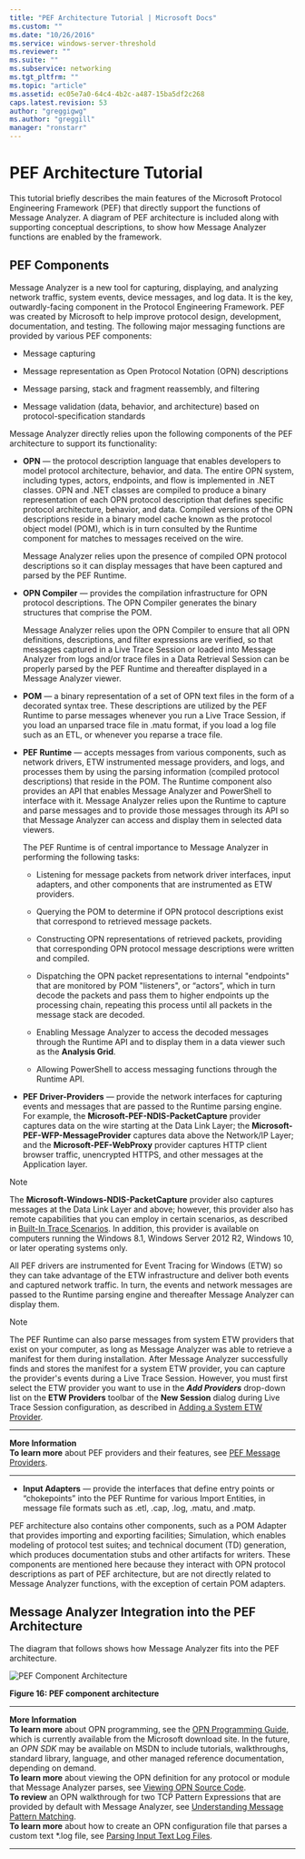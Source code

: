 ```yaml
---
title: "PEF Architecture Tutorial | Microsoft Docs"
ms.custom: ""
ms.date: "10/26/2016"
ms.service: windows-server-threshold
ms.reviewer: ""
ms.suite: ""
ms.subservice: networking
ms.tgt_pltfrm: ""
ms.topic: "article"
ms.assetid: ec05e7a0-64c4-4b2c-a487-15ba5df2c268
caps.latest.revision: 53
author: "greggigwg"
ms.author: "greggill"
manager: "ronstarr"
---
```


# PEF Architecture Tutorial

This tutorial briefly describes the main features of the Microsoft Protocol Engineering Framework (PEF) that directly support the functions of Message Analyzer. A diagram of PEF architecture is included along with supporting conceptual descriptions, to show how Message Analyzer functions are enabled by the framework.

## PEF Components

 Message Analyzer is a new tool for capturing, displaying, and analyzing network traffic, system events, device messages, and log data. It is the key, outwardly-facing component in the Protocol Engineering Framework. PEF was created by Microsoft to help improve protocol design, development, documentation, and testing. The following major messaging functions are provided by various PEF components:

-   Message capturing

-   Message representation as Open Protocol Notation (OPN) descriptions

-   Message parsing, stack and fragment reassembly, and filtering

-   Message validation (data, behavior, and architecture) based on protocol-specification standards

Message Analyzer directly relies upon the following components of the PEF architecture to support its functionality:

-   **OPN** — the protocol description language that enables developers to model protocol architecture, behavior, and data. The entire OPN system, including types, actors, endpoints, and flow is implemented in .NET classes. OPN and .NET classes are compiled to produce a binary representation of each OPN protocol description that defines specific protocol architecture, behavior, and data. Compiled versions of the OPN descriptions reside in a binary model cache known as the protocol object model (POM), which is in turn consulted by the Runtime component for matches to messages  received on the wire.

     Message Analyzer relies upon the presence of compiled OPN protocol descriptions so it can display messages that have been captured and parsed by the PEF Runtime.

-   **OPN Compiler** — provides the compilation infrastructure for OPN protocol descriptions. The OPN Compiler generates the binary structures that comprise the POM.

     Message Analyzer relies upon the OPN Compiler to ensure that all OPN definitions, descriptions, and filter expressions are verified, so that messages captured in a Live Trace Session or loaded into Message Analyzer from logs and/or trace files in a Data Retrieval Session can be properly parsed by the PEF Runtime and thereafter displayed in a Message Analyzer viewer.

-   **POM** — a binary representation of a set of OPN text files in the form of a decorated syntax tree. These descriptions are utilized by the PEF Runtime to parse messages whenever you run a Live Trace Session, if you load an unparsed trace file in .matu format, if you load a log file such as an ETL, or whenever you reparse a trace file.

-   **PEF Runtime** — accepts messages from various components, such as network drivers, ETW instrumented message providers, and logs, and processes them by using the parsing information (compiled protocol descriptions) that reside in the POM. The Runtime component also provides an API that enables Message Analyzer and PowerShell to interface with it. Message Analyzer relies upon the Runtime to capture and parse messages and to provide those messages through its API so that Message Analyzer can access and display them in selected data viewers.

     The PEF Runtime is of central importance to Message Analyzer in performing the following tasks:

    -   Listening for message packets from network driver interfaces, input adapters, and other components that are instrumented as ETW providers.

    -   Querying the POM to determine if OPN protocol descriptions exist that correspond to retrieved message packets.

    -   Constructing OPN representations of retrieved packets, providing that corresponding OPN protocol message descriptions were written and compiled.

    -   Dispatching the OPN packet representations to internal "endpoints" that are monitored by POM "listeners", or “actors”, which in turn decode the packets and pass them to higher endpoints up the processing chain, repeating this process until all packets in the message stack are decoded.

    -   Enabling Message Analyzer to access the decoded messages through the Runtime API and to display them in a data viewer such as the **Analysis Grid**.

    -   Allowing PowerShell to access messaging functions through the Runtime API.

-   **PEF Driver-Providers** — provide the network interfaces for capturing events and messages that are passed to the Runtime parsing engine. For example, the **Microsoft-PEF-NDIS-PacketCapture** provider captures data on the wire starting at the Data Link Layer; the **Microsoft-PEF-WFP-MessageProvider** captures data above the Network/IP Layer; and the **Microsoft-PEF-WebProxy** provider captures HTTP client browser traffic, unencrypted HTTPS, and other messages at the Application layer.

  > [!NOTE]
  >  The **Microsoft-Windows-NDIS-PacketCapture** provider also captures messages at the Data Link Layer and above; however, this provider also has remote capabilities that you can employ in certain scenarios, as described in [Built-In Trace Scenarios](built-in-trace-scenarios.md). In addition, this provider is available on computers running the Windows 8.1, Windows Server 2012 R2, Windows 10, or later  operating systems only.

  All PEF drivers are instrumented for Event Tracing for Windows (ETW) so they can take advantage of the ETW infrastructure and deliver both events and captured network traffic. In turn, the events and network messages are passed to the Runtime parsing engine and thereafter Message Analyzer can display them.

  > [!NOTE]
  >  The PEF Runtime can also parse messages from system ETW providers that exist on your computer, as long as Message Analyzer was able to   retrieve a manifest for them during installation. After Message Analyzer successfully finds and stores the manifest for a system ETW provider,   you can capture the  provider's events during a Live Trace Session. However, you must first select the ETW provider you want to use  in the   ***Add Providers*** drop-down list on the **ETW Providers** toolbar of the **New Session** dialog during Live Trace Session configuration, as   described in [Adding a System ETW Provider](adding-a-system-etw-provider.md).
  
  ---
  
  **More Information**  
  **To learn more** about PEF providers and their features, see [PEF Message Providers](pef-message-providers.md).
  
  ---

-   **Input Adapters** — provide the interfaces that define entry points or “chokepoints” into the PEF Runtime for various Import Entities, in message file formats such as .etl, .cap, .log, .matu, and .matp.

PEF architecture also contains other components, such as a POM Adapter that provides importing and exporting facilities; Simulation, which enables modeling of protocol test suites; and technical document (TD) generation, which produces documentation stubs and other artifacts for writers. These components are mentioned here because they interact with OPN protocol descriptions as part of PEF architecture, but are not directly related to Message Analyzer functions, with the exception of certain POM adapters.

## Message Analyzer Integration into the PEF Architecture
 The diagram that follows shows how Message Analyzer fits into the PEF architecture.

 ![PEF Component Architecture](media/fig16-pef-component-architecture.gif "Fig16-PEF Component Architecture")

 **Figure 16: PEF component architecture**

---

 **More Information**  
 **To learn more** about OPN programming, see the [OPN Programming Guide](https://download.microsoft.com/download/3/E/8/3E845130-349C-4EFC-B634-C7DBD46140B7/OPN%20Programming%20Guide%20v4.4.docx), which is currently available from the Microsoft download site. In the future, an *OPN SDK* may be available on MSDN to include tutorials, walkthroughs, standard library, language, and other managed reference documentation, depending on demand.  
**To learn more** about viewing the OPN definition for any protocol or module that Message Analyzer parses, see [Viewing OPN Source Code](viewing-opn-source-code.md).  
**To review** an OPN walkthrough for two TCP Pattern Expressions that are provided by default with Message Analyzer, see [Understanding Message Pattern Matching](understanding-message-pattern-matching.md).  
**To learn more** about how to create an OPN configuration file that parses a custom text *.log file, see [Parsing Input Text Log Files](message-analyzer-tutorial.md#BKMK_ParsingLogFiles).

---
